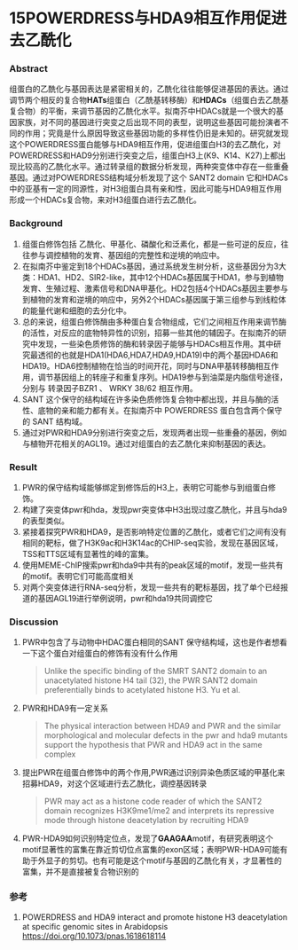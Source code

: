 # 15POWERDRESS与HDA9相互作用促进去乙酰化

### Abstract 

组蛋白的乙酰化与基因表达是紧密相关的，乙酰化往往能够促进基因的表达。通过调节两个相反的复合物**HATs**组蛋白（乙酰基转移酶）和**HDACs**（组蛋白去乙酰基复合物）的平衡，来调节基因的乙酰化水平。拟南芥中HDACs就是一个很大的基因家族，对不同的基因进行突变之后出现不同的表型，说明这些基因可能扮演者不同的作用；究竟是什么原因导致这些基因功能的多样性仍旧是未知的。研究就发现这个POWERDRESS蛋白能够与HDA9相互作用，促进组蛋白H3的去乙酰化，对POWERDRESS和HAD9分别进行突变之后，组蛋白H3上(K9、K14、K27)上都出现比较高的乙酰化水平。通过转录组的数据分析发现，两种突变体中存在一些重叠基因。通过对POWERDRESS结构域分析发现了这个  SANT2 domain  它和HDACs中的亚基有一定的同源性，对H3组蛋白具有亲和性，因此可能与HDA9相互作用形成一个HDACs复合物，来对H3组蛋白进行去乙酰化。

### Background

1. 组蛋白修饰包括 乙酰化、甲基化、磷酸化和泛素化，都是一些可逆的反应，往往参与调控植物的发育、基因组的完整性和逆境的响应中。
2. 在拟南芥中鉴定到18个HDACs基因，通过系统发生树分析，这些基因分为3大类：HDA1、HD2、SIR2-like，其中12个HDACs基因属于HDA1，参与到植物发育、生殖过程、激素信号和DNA甲基化。HD2包括4个HDACs基因主要参与到植物的发育和逆境的响应中，另外2个HDACs基因属于第三组参与到线粒体的能量代谢和细胞的去分化中。
3. 总的来说，组蛋白修饰酶由多种蛋白复合物组成，它们之间相互作用来调节酶的活性，对反应的底物特异性的识别，招募一些其他的辅因子。在拟南芥的研究中发现，一些染色质修饰的酶和转录因子能够与HDACs相互作用。其中研究最透彻的也就是HDA1(HDA6,HDA7,HDA9,HDA19)中的两个基因HDA6和HDA19。HDA6控制植物在恰当的时间开花，同时与DNA甲基转移酶相互作用，调节基因组上的转座子和重复序列。HDA19参与到油菜是内脂信号途径，分别与  转录因子BZR1  、  WRKY 38/62  相互作用。
4.   SANT   这个保守的结构域在许多染色质修饰复合物中都出现，并且与酶的活性、底物的亲和能力都有关。在拟南芥中  POWERDRESS 蛋白包含两个保守的 SANT   结构域。
5. 通过对PWR和HDA9分别进行突变之后，发现两者出现一些重叠的基因，例如与植物开花相关的AGL19。通过对组蛋白的去乙酰化来抑制基因的表达。

### Result

1. PWR的保守结构域能够绑定到修饰后的H3上，表明它可能参与到组蛋白修饰。
2. 构建了突变体pwr和hda，发现pwr突变体中H3出现过度乙酰化，并且与hda9的表型类似。
3. 紧接着探究PWR和HDA9，是否影响特定位置的乙酰化，或者它们之间有没有相同的靶标，做了H3K9ac和H3K14ac的CHIP-seq实验，发现在基因区域，TSS和TTS区域有显著性的峰的富集。
4. 使用MEME-ChIP搜索pwr和hda9中共有的peak区域的motif，发现一些共有的motif。表明它们可能高度相关
5. 对两个突变体进行RNA-seq分析，发现一些共有的靶标基因，找了单个已经报道的基因AGL19进行举例说明，pwr和hda19共同调控它

### Discussion

1. PWR中包含了与动物中HDAC蛋白相同的SANT 保守结构域，这也是作者想看一下这个蛋白对组蛋白的修饰有没有什么作用

   >   Unlike the specific binding of the SMRT SANT2 domain to an unacetylated histone H4 tail (32), the PWR SANT2 domain preferentially
   > binds to acetylated histone H3. Yu et al.  

2. PWR和HDA9有一定关系

   >   The physical interaction between HDA9 and PWR and the similar morphological and molecular defects in the pwr and hda9 mutants support the hypothesis that PWR and HDA9 act in the same complex  
   >

3. 提出PWR在组蛋白修饰中的两个作用,PWR通过识别异染色质区域的甲基化来招募HDA9，对这个区域进行去乙酰化，调控基因转录

   >   PWR may act as a histone code reader of which the SANT2 domain recognizes
   > H3K9me1/me2 and interprets its repressive mode through histone deacetylation by recruiting HDA9 
   
4. PWR-HDA9如何识别特定位点，发现了**GAAGAA**motif，有研究表明这个motif显著性的富集在靠近剪切位点富集的exon区域；表明PWR-HDA9可能有助于外显子的剪切。也有可能是这个motif与基因的乙酰化有关，才显著性的富集，并不是直接被复合物识别的


### 参考

1.   POWERDRESS and HDA9 interact and promote histone H3 deacetylation at specific genomic sites
   in Arabidopsis   https://doi.org/10.1073/pnas.1618618114 
